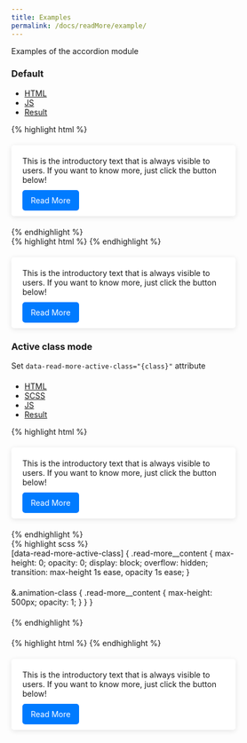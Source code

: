 ```yaml
---
title: Examples
permalink: /docs/readMore/example/
---
```

Examples of the accordion module 
<script type="module">
  import { readMore } from "/js-utils/assets/js/bundle.js";
  readMore.run();
</script>
<style>
  * {
    box-sizing: border-box;
  }

  h1 {
    text-align: center;
    color: #333;
  }

  p {
    margin-top: 0;
    margin-bottom: 20px;
  }

  .read-more {
    max-width: 600px;
    height: fit-content;
    margin: 20px auto;
    padding: 20px;
    background-color: #ffffff;
    border-radius: 5px;
    box-shadow: 0 2px 10px rgba(0, 0, 0, 0.1);

    .read-more__button {
      background-color: #007bff;
      color: white;
      border: none;
      padding: 10px 15px;
      border-radius: 5px;
      cursor: pointer;

      &:hover {
        background-color: #0056b3;
      }
    }

    &:not([data-read-more-active-class]) {
      .read-more__content {
        display: none;
      }

      &.active {
        .read-more__content {
          display: block;
        }
      }
    }

    &[data-read-more-active-class] {
      .read-more__content {
        max-height: 0;
        opacity: 0;
        display: block;
        overflow: hidden;
        transition: max-height 1s ease, opacity 1s ease;
      }

      &.animation-class {
        .read-more__content {
          max-height: 500px;
          opacity: 1;
        }
      }
    }
  }
</style>

### Default

<ul class="nav nav-tabs">
  <li class="active">
    <a href="#html_default" data-toggle="tab">HTML</a>
  </li>
  <li>
    <a href="#js_default" data-toggle="tab">JS</a>
  </li>
  <li>
    <a href="#result_default" data-toggle="tab">Result</a>
  </li>
</ul>
<div id="example1" class="tab-content">
  <div class="tab-pane fade active in" id="html_default">
{% highlight html %}
<div class="read-more" data-read-more>
  <p>This is the introductory text that is always visible to users. If you want to know more, just click the button below!</p>
  <div class="read-more__content">
    <p>
      This is hidden content that will be displayed after clicking the button. You can place additional information, text, images, and even videos here!
    </p>
    <p>
      Here’s another paragraph to demonstrate how you can expand the content. For example, you could add any interesting facts or statistics to make your article more informative.
    </p>
  </div>
  <span class="read-more__button"
        data-read-more-toggler
        data-more-text="Read More"
        data-less-text="Hide">Read More</span>
</div>
{% endhighlight %}
  </div>
  <div class="tab-pane fade" id="js_default">
{% highlight html %}
<script type="module">
  import { readMore } from "js-utils";
  readMore.run();
</script>
{% endhighlight %}
  </div>
  <div class="tab-pane fade" id="result_default">
    <div class="read-more" data-read-more>
      <p>This is the introductory text that is always visible to users. If you want to know more, just click the button below!</p>
      <div class="read-more__content">
        <p>
          This is hidden content that will be displayed after clicking the button. You can place additional information, text, images, and even videos here!
        </p>
        <p>
          Here’s another paragraph to demonstrate how you can expand the content. For example, you could add any interesting facts or statistics to make your article more informative.
        </p>
      </div>
      <span class="read-more__button"
            data-read-more-toggler
            data-more-text="Read More"
            data-less-text="Hide">Read More</span>
    </div>
  </div>
</div>

### Active class mode

Set `data-read-more-active-class="{class}"` attribute

<ul class="nav nav-tabs">
  <li class="active">
    <a href="#html_active-class" data-toggle="tab">HTML</a>
  </li>
  <li>
    <a href="#scss_active-class" data-toggle="tab">SCSS</a>
  </li>
  <li>
    <a href="#js_active-class" data-toggle="tab">JS</a>
  </li>
  <li>
    <a href="#result_active-class" data-toggle="tab">Result</a>
  </li>
</ul>
<div class="tab-content">
  <div class="tab-pane fade active in" id="html_active-class">
{% highlight html %}
<div class="read-more" data-read-more data-read-more-active-class="animation-class">
  <p>This is the introductory text that is always visible to users. If you want to know more, just click the button below!</p>
    <div class="read-more__content">
      <p>
        This is hidden content that will be displayed after clicking the button. You can place additional information, text, images, and even videos here!
      </p>
      <p>
        Here’s another paragraph to demonstrate how you can expand the content. For example, you could add any interesting facts or statistics to make your article more informative.
      </p>
    </div>
  <span class="read-more__button" data-read-more-toggler data-more-text="Read More" data-less-text="Hide">Read More</span>
</div>
{% endhighlight %}
  </div>
  <div class="tab-pane fade" id="scss_active-class">
{% highlight scss %}

[data-read-more-active-class] {
  .read-more__content {
    max-height: 0;
    opacity: 0;
    display: block;
    overflow: hidden;
    transition: max-height 1s ease, opacity 1s ease;
  }
  
  &.animation-class {
    .read-more__content {
      max-height: 500px;
      opacity: 1;
    }
  }
}

{% endhighlight %}
  </div>
  <div class="tab-pane fade" id="js_active-class">
{% highlight html %}
<script type="module">
  import { accordion } from "js-utils";
  accordion.run();
</script>
{% endhighlight %}
  </div>
  <div class="tab-pane fade" id="result_active-class">
    <div class="read-more" data-read-more data-read-more-active-class="animation-class">
	<p>This is the introductory text that is always visible to users. If you want to know more, just click the button below!</p>
	<div class="read-more__content">
		<p>
			This is hidden content that will be displayed after clicking the button. You can place additional information, text, images, and even videos here!
		</p>
		<p>
			Here’s another paragraph to demonstrate how you can expand the content. For example, you could add any interesting facts or statistics to make your article more informative.
		</p>
	</div>
	<span class="read-more__button" data-read-more-toggler data-more-text="Read More" data-less-text="Hide">Read More</span>
</div>
  </div>
</div>


